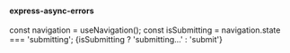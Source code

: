 #### express-async-errors


const navigation = useNavigation();
const isSubmitting = navigation.state === 'submitting';
{isSubmitting ? 'submitting...' : 'submit'}
